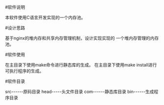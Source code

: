 #软件说明

本软件使用C语言开发实现的一个内存池。

#设计思路

基于nginx的堆内存和共享内存管理机制，设计实现实现的
一个堆内存管理的内存池。

#软件使用

在主目录下使用make命令进行静态库的生成。
在主目录下使用make install进行可执行程序的生成。

#软件目录

src------原码目录
head-----头文件目录
com------静态库目录
bin------生成程序目录
